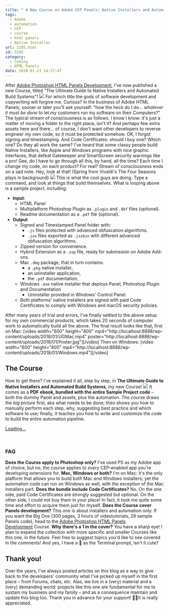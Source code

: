 ```yaml
---
title: " A New Course on Adobe CEP Panels: Native Installers and Automation!\t\t"
tags:
  - Adobe
  - automation
  - CEP
  - course
  - html panels
  - Native Installer
url: 3195.html
id: 3195
category:
  - Coding
  - HTML Panels
date: 2018-01-23 14:37:47
---
```


After [Adobe Photoshop HTML Panels Development](http://htmlpanelsbook.com/), I've now published a new Course, titled "The Ultimate Guide to Native Installers and Automated Build Systems"! ![](http://localhost:8888/wp-content/uploads/2018/01/Book_Cover_Blog.jpg) For which title the gods of software development and copywriting will forgive me. Curious? In the business of Adobe HTML Panels, sooner or later you'll ask yourself: "how the heck do I do... _whatever it must be done_ to let my customers run my software on their Computers?" The typical stream of consciousness is as follows. I know I know: it's just a matter of moving a folder to the right place, isn't it? And perhaps few extra assets here and there... of course, I don't want other developers to reverse engineer my own code, so it must be protected somehow. OK, I forgot signing and timestamping. And Code Certificates: should I buy one? Which one? Do they all work the same? I've heard that some classy people build Native Installers, like Apple and Windows programs with nice graphic interfaces, that defeat Gatekeeper and SmartScreen security warnings like a pro! Gee, do I have to go through all this, by hand, all the time? Each time I change my code, on each product? For real? Stream of consciousness ends on a sad note. Hey, look at that! (Spring from Vivaldi's The Four Seasons plays in background) ![](http://localhost:8888/wp-content/uploads/2018/01/UG.gif) This is what the cool guys are doing. Type a command, and look at things that build themselves. What is looping above is a sample project, including:

*   **Input**:
    *   HTML Panel
    *   Multiplatform Photoshop Plugin as `.plugin` and `.8bf` files (optional).
    *   Readme documentation as a `.pdf` file (optional).
*   **Output**
    *   Signed and Timestamped Panel folder with:
        *   `.js` files protected with advanced obfuscation algorithms.
        *   `.jsx` files exported as `.jsxbin` with different advanced obfuscation algorithms.
    *   Zipped version for convenience.
    *   Hybrid Extension as a `.zxp` file, ready for submission on Adobe Add-ons.
    *   Mac `.dmg` package, that in turn contains:
        *   a `.pkg` native installer,
        *   an uninstaller application,
        *   the `.pdf` documentation.
    *   Windows `.exe` native installer that deploys Panel, Photoshop Plugin and Documentation
        *   Uninstaller provided in Windows' Control Panel.
    *   Both platforms' native installers are signed with paid Code Certificates to comply with Windows and macOS security policies.

After many years of trial and errors, I've finally settled to the above setup for my own commercial products, which takes 20 seconds of computer work to automatically build all the above. The final result looks like that, first on Mac: \[video width="600" height="400" mp4="http://localhost:8888/wp-content/uploads/2018/01/UGMac.mp4" poster="http://localhost:8888/wp-content/uploads/2018/01/Poster.jpg"\]\[/video\] Then on Windows: \[video width="600" height="400" mp4="http://localhost:8888/wp-content/uploads/2018/01/Windows.mp4"\]\[/video\]

The Course
----------

How to get there? I've explained it all, step by step, in **The Ultimate Guide to Native Installers and Automated Build Systems**, my new Course! ![](http://localhost:8888/wp-content/uploads/2018/01/shot.jpg) It comes as a **PDF ebook, bundled with the entire Sample Project code** – both the dummy Panel and assets, plus the automation. The course draws the _big picture_ first, aka what needs to be done; then shows you how to manually perform each step, why, suggesting best practice and which software to use; finally, it teaches you how to write and customize the code to build the entire automation pipeline. 

[Loading...](https://gumroad.com/l/swCoT/)

 

### FAQ

**Does the Course apply to Photoshop only?** I've used PS as my Adobe app of choice, but no, the course applies to _every_ CEP-enabled app you're developing extensions for. **Mac, Windows or both?** I'm on Mac: it's the only platform that allows you to build both Mac _and_ Windows installers; yet the automation code can run on Windows as well, with the exception of the Mac installers part. **Does the bundle include Code Certificates?** No. On the one side, paid Code Certificates are strongly suggested but optional. On the other side, I could not buy them in your place! In fact, it took me quite some time and effort to acquire them just for myself. **Does the Course cover Panels development?** This one is about installers and automation only. If you want the Big One (300 pages, 3 hours of videotutorials, 28 sample Panels code), head to the [Adobe Photoshop HTML Panels Development](http://htmlpanelsbook.com/) Course. **Why there's a 1 in the cover?** You have a sharp eye! I plan to expand the collection with more specific and smaller Courses like this one, in the future. Feel free to suggest topics you'd like to see covered in the comments! And yes, I have a 🦊 as the Terminal prompt, isn't it cute?

Thank you!
----------

Over the years, I've always posted articles on this blog as a way to give back to the developers' community what I've picked up myself in the first place – from Forums, chats, etc. Alas, we live in a (very) material and a (very) demanding world: projects like this one are fundamental for me to sustain my business and my family – and as a consequence maintain and update this blog too. Thank you in advance for your support! 🙏🏻It is really appreciated.